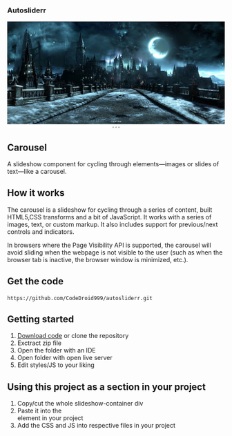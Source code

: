 ### Autosliderr

<p align="center">
  <img src="https://github.com/CodeDroid999/autosliderr/blob/master/assets/images/slider1.png" style="min-width:100%">
  </p>

## Carousel

A slideshow component for cycling through elements—images or slides of text—like a carousel.

## How it works

The carousel is a slideshow for cycling through a series of content, built HTML5,CSS transforms and a bit of JavaScript. It works with a series of images, text, or custom markup. It also includes support for previous/next controls and indicators.

In browsers where the Page Visibility API is supported, the carousel will avoid sliding when the webpage is not visible to the user (such as when the browser tab is inactive, the browser window is minimized, etc.).

## Get the code
```
https://github.com/CodeDroid999/autosliderr.git

```

## Getting started

 <ol>
 <li><a href="https://github.com/CodeDroid999/Autosliderr.git">Download code</a> or clone the repository</>
 <li>Exctract zip file</li>
 <li>Open the folder with an IDE</li>
 <li>Open folder with open live server</li>
 <li>Edit styles/JS to your liking</li>
 </ol>

## Using this project as a section in your project

  <ol>
  <li>Copy/cut the whole slideshow-container div</li>
  <li>Paste it into the <section></section> element in your project</li>
  <li>Add the CSS and JS into respective files in your project</li>
  </ol>
